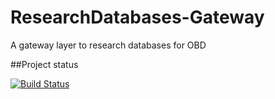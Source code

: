 # ResearchDatabases-Gateway

A gateway layer to research databases for OBD

##Project status

[![Build Status](https://travis-ci.org/Pscheidl/ResearchDatabases-Gateway.svg?branch=master)](https://travis-ci.org/Pscheidl/ResearchDatabases-Gateway.svg?branch=master)
